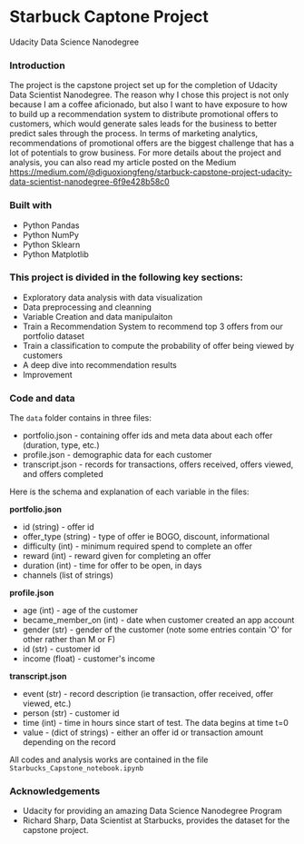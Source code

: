# Starbuck Captone Project
Udacity Data Science Nanodegree

### Introduction
The project is the capstone project set up for the completion of Udacity Data Scientist Nanodegree. The reason why I chose this project is not only because I am a coffee aficionado, but also I want to have exposure to how to build up a recommendation system to distribute promotional offers to customers, which would generate sales leads for the business to better predict sales through the process. In terms of marketing analytics, recommendations of promotional offers are the biggest challenge that has a lot of potentials to grow business. For more details about the project and analysis, you can also read my article posted on the Medium https://medium.com/@diguoxiongfeng/starbuck-capstone-project-udacity-data-scientist-nanodegree-6f9e428b58c0

### Built with
- Python Pandas
- Python NumPy
- Python Sklearn
- Python Matplotlib

### This project is divided in the following key sections:
- Exploratory data analysis with data visualization
- Data preprocessing and cleanning
- Variable Creation and data manipulaiton
- Train a Recommendation System to recommend top 3 offers from our portfolio dataset
- Train a classification to compute the probability of offer being viewed by customers
- A deep dive into recommendation results 
- Improvement

### Code and data
The `data` folder contains in three files:

* portfolio.json - containing offer ids and meta data about each offer (duration, type, etc.)
* profile.json - demographic data for each customer
* transcript.json - records for transactions, offers received, offers viewed, and offers completed

Here is the schema and explanation of each variable in the files:

**portfolio.json**
* id (string) - offer id
* offer_type (string) - type of offer ie BOGO, discount, informational
* difficulty (int) - minimum required spend to complete an offer
* reward (int) - reward given for completing an offer
* duration (int) - time for offer to be open, in days
* channels (list of strings)

**profile.json**
* age (int) - age of the customer 
* became_member_on (int) - date when customer created an app account
* gender (str) - gender of the customer (note some entries contain 'O' for other rather than M or F)
* id (str) - customer id
* income (float) - customer's income

**transcript.json**
* event (str) - record description (ie transaction, offer received, offer viewed, etc.)
* person (str) - customer id
* time (int) - time in hours since start of test. The data begins at time t=0
* value - (dict of strings) - either an offer id or transaction amount depending on the record

All codes and analysis works are contained in the file `Starbucks_Capstone_notebook.ipynb`


### Acknowledgements

- Udacity for providing an amazing Data Science Nanodegree Program
- Richard Sharp, Data Scientist at Starbucks, provides the dataset for the capstone project.
